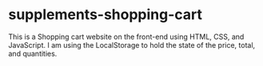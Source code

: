 # supplements-shopping-cart

 This is a Shopping cart website on the front-end using HTML, CSS, and JavaScript. I am using the LocalStorage to hold the state of the price, total, and quantities.
 
